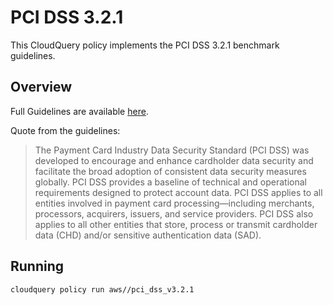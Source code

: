 # PCI DSS 3.2.1

This CloudQuery policy implements the PCI DSS 3.2.1 benchmark guidelines.

## Overview

Full Guidelines are available [here](https://www.pcisecuritystandards.org/document_library?category=pcidss&document=pci_dss).

Quote from the guidelines:

>The Payment Card Industry Data Security Standard (PCI DSS) was developed to encourage and enhance cardholder data security and facilitate
the broad adoption of consistent data security measures globally. PCI DSS provides a baseline of technical and operational requirements
designed to protect account data. PCI DSS applies to all entities involved in payment card processing—including merchants, processors,
acquirers, issuers, and service providers. PCI DSS also applies to all other entities that store, process or transmit cardholder data (CHD) and/or
sensitive authentication data (SAD).

## Running

```
cloudquery policy run aws//pci_dss_v3.2.1
```